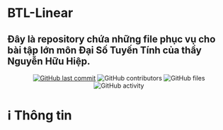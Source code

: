 # BTL-Linear
<h2>Đây là repository chứa những file phục vụ cho bài tập lớn môn Đại Số Tuyến Tính của thầy Nguyễn Hữu Hiệp.</h2>
<div align="center">
    <a href="https://github.com/truonghienminh-HCMUT/BTL-Linear">
    <img src="https://img.shields.io/github/last-commit/truonghienminh-HCMUT/BTL-Linear?style=for-the-badge&logo=github&logoColor=white"
         alt="GitHub last commit"></a>
    <img src="https://img.shields.io/github/contributors/truonghienminh-HCMUT/BTL-Linear?color=blue&logo=github&logoColor=green&style=for-the-badge" alt="GitHub contributors">
    <img src="https://img.shields.io/github/directory-file-count/truonghienminh-HCMUT/BTL-Linear?type=file&logo=files&logoColor=white&style=for-the-badge" alt="GitHub files">
    <img scr="https://img.shields.io/github/commit-activity/t/truonghienminh-HCMUT/BTL-Linear?style=for-the-badge&logo=git-extensions&logoColor=red" alt="GitHub activity">
</div>

# ℹ Thông tin
